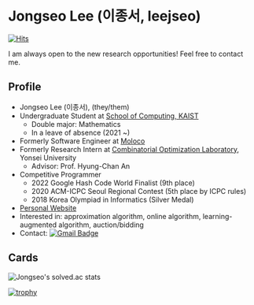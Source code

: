 # Jongseo Lee (이종서, leejseo)

[![Hits](https://hits.seeyoufarm.com/api/count/incr/badge.svg?url=https%3A%2F%2Fgithub.com%2Fleejseo)](https://github.com/leejseo)

I am always open to the new research opportunities! Feel free to contact me.

## Profile
* Jongseo Lee (이종서), (they/them)
* Undergraduate Student at [School of Computing, KAIST](https://cs.kaist.ac.kr)
  * Double major: Mathematics
  * In a leave of absence (2021 \~)
* Formerly Software Engineer at [Moloco](https://moloco.com)
* Formerly Research Intern at [Combinatorial Optimization Laboratory](http://opt.yonsei.ac.kr/), Yonsei University
  * Advisor: Prof. Hyung-Chan An
* Competitive Programmer
  * 2022 Google Hash Code World Finalist (9th place)
  * 2020 ACM-ICPC Seoul Regional Contest (5th place by ICPC rules)
  * 2018 Korea Olympiad in Informatics (Silver Medal)
* [Personal Website](https://leejseo.com/)
* Interested in: approximation algorithm, online algorithm, learning-augmented algorithm, auction/bidding
* Contact: [![Gmail Badge](https://img.shields.io/badge/Gmail-d14836?style=flat-square&logo=Gmail&logoColor=white&link=mailto:jongseolee.2000@gmail.com)](mailto:jongseolee.2000@gmail.com)

## Cards

![Jongseo's solved.ac stats](https://github-readme-solvedac.hyp3rflow.vercel.app/api/?handle=leejseo)

[![trophy](https://github-profile-trophy.vercel.app/?username=leejseo)](https://github.com/ryo-ma/github-profile-trophy)

